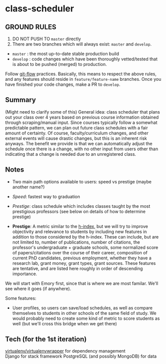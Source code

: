 # class-scheduler

## GROUND RULES
1. DO NOT PUSH TO `master` directly
2. There are two branches which will always exist: `master` and `develop`. 
 - `master` : the most up-to-date stable production build
 - `develop` : code changes which have been thoroughly vetted/tested that is about to be pushed (merged) to production.

Follow [git-flow](http://jeffkreeftmeijer.com/2010/why-arent-you-using-git-flow/ "git-flow") practices. Basically, this means to respect the above rules, and any features should reside in `feature/feature-name` branches. Once you have finished your code changes, make a PR to `develop`.

## Summary
(Might need to clarify some of this) General idea: class scheduler that plans out your class over 4 years based on previous course information obtained through scraping/manual input. Since courses typically follow a somewhat predictable pattern, we can plan out future class schedules with a fair amount of certainty. Of course, faculty/curriculum changes, and other external events will cause drastic changes, but this is an inherent risk anyways. The benefit we provide is that we can automatically adjust the schedule once there is a change, with no other input from users other than indicating that a change is needed due to an unregistered class.


## Notes
- Two main path options available to users: speed vs prestige (maybe another name?)
 - *Speed*: fastest way to graduation
 - *Prestige*: class schedule which includes classes taught by the most prestigious professors (see below on details of how to determine prestige) 

- **Prestige**:
A metric similar to the [h-index](https://en.wikipedia.org/wiki/H-index "h-index"), but we will try to improve objectivity and relevance to students by including new features in addition to those considered by the h-index. These can include, but are not limited to, number of publications, number of citations, the professor's undergraduate + graduate schools, some normalized score of papers/citations over the course of their career, composition of current PhD candidates, previous employment, whether they have a research lab, grant money, grant types, grant sources. These features are tentative, and are listed here roughly in order of descending importance.

We will start with Emory first, since that is where we are most familar. We'll see where it goes (if anywhere).

Some features:

- User profiles, so users can save/load schedules, as well as compare themselves to students in other schools of the same field of study. We would probably need to create some kind of metric to score students as well (but we'll cross this bridge when we get there) 

## Tech (for the 1st iteration)
[virtualenv/virtualenvwrapper](http://docs.python-guide.org/en/latest/dev/virtualenvs/ "virtualenv/virtualenvwrapper") for dependency management  
Django for stack framework
PostgreSQL (and possibly MongoDB) for data

